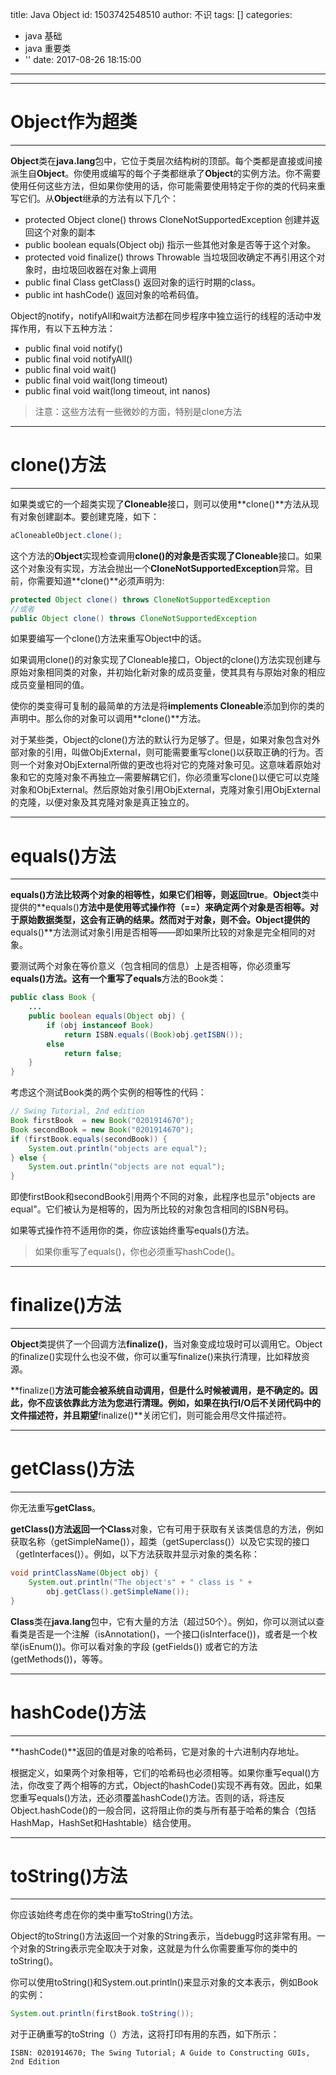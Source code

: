 title: Java Object
id: 1503742548510
author: 不识
tags: []
categories:
  - java 基础
  - java 重要类
  - ''
date: 2017-08-26 18:15:00
---

***
# Object作为超类
***

**Object**类在**java.lang**包中，它位于类层次结构树的顶部。每个类都是直接或间接派生自**Object**。你使用或编写的每个子类都继承了**Object**的实例方法。你不需要使用任何这些方法，但如果你使用的话，你可能需要使用特定于你的类的代码来重写它们。从**Object**继承的方法有以下几个：

<!-- more -->

- protected Object clone() throws CloneNotSupportedException
创建并返回这个对象的副本
- public boolean equals(Object obj)
指示一些其他对象是否等于这个对象。
- protected void finalize() throws Throwable
当垃圾回收确定不再引用这个对象时，由垃圾回收器在对象上调用
- public final Class getClass()
返回对象的运行时期的class。
- public int hashCode()
返回对象的哈希码值。

Object的notify，notifyAll和wait方法都在同步程序中独立运行的线程的活动中发挥作用，有以下五种方法：
- public final void notify()
- public final void notifyAll()
- public final void wait()
- public final void wait(long timeout)
- public final void wait(long timeout, int nanos)

> 注意：这些方法有一些微妙的方面，特别是clone方法

***
# clone()方法
***
如果类或它的一个超类实现了**Cloneable**接口，则可以使用**clone()**方法从现有对象创建副本。要创建克隆，如下：
```java
aCloneableObject.clone();
```
这个方法的**Object**实现检查调用**clone()**的对象是否实现了**Cloneable**接口。如果这个对象没有实现，方法会抛出一个**CloneNotSupportedException**异常。目前，你需要知道**clone()**必须声明为:
```java
protected Object clone() throws CloneNotSupportedException
//或者
public Object clone() throws CloneNotSupportedException
```
如果要编写一个clone()方法来重写Object中的话。

如果调用clone()的对象实现了Cloneable接口，Object的clone()方法实现创建与原始对象相同类的对象，并初始化新对象的成员变量，使其具有与原始对象的相应成员变量相同的值。

使你的类变得可复制的最简单的方法是将**implements Cloneable**添加到你的类的声明中。那么你的对象可以调用**clone()**方法。

对于某些类，Object的clone()方法的默认行为足够了。但是，如果对象包含对外部对象的引用，叫做ObjExternal，则可能需要重写clone()以获取正确的行为。否则一个对象对ObjExternal所做的更改也将对它的克隆对象可见。这意味着原始对象和它的克隆对象不再独立—需要解耦它们，你必须重写clone()以便它可以克隆对象和ObjExternal。然后原始对象引用ObjExternal，克隆对象引用ObjExternal的克隆，以便对象及其克隆对象是真正独立的。

***
# equals()方法
***
**equals()**方法比较两个对象的相等性，如果它们相等，则返回**true**。**Object**类中提供的**equals()**方法中是使用等式操作符（==）来确定两个对象是否相等。对于原始数据类型，这会有正确的结果。然而对于对象，则不会。**Object**提供的**equals()**方法测试对象引用是否相等——即如果所比较的对象是完全相同的对象。

要测试两个对象在等价意义（包含相同的信息）上是否相等，你必须重写**equals()**方法。这有一个重写了**equals**方法的Book类：
```java
public class Book {
    ...
    public boolean equals(Object obj) {
        if (obj instanceof Book)
            return ISBN.equals((Book)obj.getISBN()); 
        else
            return false;
    }
}
```
考虑这个测试Book类的两个实例的相等性的代码：
```java
// Swing Tutorial, 2nd edition
Book firstBook  = new Book("0201914670");
Book secondBook = new Book("0201914670");
if (firstBook.equals(secondBook)) {
    System.out.println("objects are equal");
} else {
    System.out.println("objects are not equal");
}
```
即使firstBook和secondBook引用两个不同的对象，此程序也显示"objects are equal"。它们被认为是相等的，因为所比较的对象包含相同的ISBN号码。

如果等式操作符不适用你的类，你应该始终重写equals()方法。
> 如果你重写了equals()，你也必须重写hashCode()。

***
# finalize()方法
***
**Object**类提供了一个回调方法**finalize()**，当对象变成垃圾时可以调用它。Object的finalize()实现什么也没不做，你可以重写finalize()来执行清理，比如释放资源。

**finalize()**方法可能会被系统自动调用，但是什么时候被调用，是不确定的。因此，你不应该依靠此方法为您进行清理。例如，如果在执行I/O后不关闭代码中的文件描述符，并且期望**finalize()**关闭它们，则可能会用尽文件描述符。

***
# getClass()方法
***
你无法重写**getClass**。

**getClass()**方法返回一个**Class**对象，它有可用于获取有关该类信息的方法，例如获取名称（getSimpleName()），超类（getSuperclass()）以及它实现的接口（getInterfaces()）。例如，以下方法获取并显示对象的类名称：
```java
void printClassName(Object obj) {
    System.out.println("The object's" + " class is " +
        obj.getClass().getSimpleName());
}
```
**Class**类在**java.lang**包中，它有大量的方法（超过50个）。例如，你可以测试以查看类是否是一个注解（isAnnotation()，一个接口(isInterface())，或者是一个枚举(isEnum())。你可以看对象的字段 (getFields()) 或者它的方法(getMethods())，等等。

***
# hashCode()方法
***
**hashCode()**返回的值是对象的哈希码，它是对象的十六进制内存地址。

根据定义，如果两个对象相等，它们的哈希码也必须相等。如果你重写equal()方法，你改变了两个相等的方式，Object的hashCode()实现不再有效。因此，如果您重写equals()方法，还必须覆盖hashCode()方法。否则的话，将违反Object.hashCode()的一般合同，这将阻止你的类与所有基于哈希的集合（包括HashMap，HashSet和Hashtable）结合使用。

***
# toString()方法
***
你应该始终考虑在你的类中重写toString()方法。

Object的toString()方法返回一个对象的String表示，当debugg时这非常有用。一个对象的String表示完全取决于对象，这就是为什么你需要重写你的类中的toString()。

你可以使用toString()和System.out.println()来显示对象的文本表示，例如Book的实例：
```java
System.out.println(firstBook.toString());
```
对于正确重写的toString（）方法，这将打印有用的东西，如下所示：
```
ISBN: 0201914670; The Swing Tutorial; A Guide to Constructing GUIs, 2nd Edition
```








